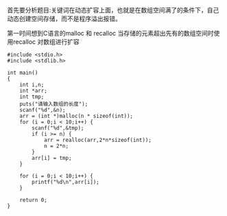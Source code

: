 首先要分析题目:关键词在动态扩容上面，也就是在数组空间满了的条件下，自己动态创建空间存储，而不是程序溢出报错。

第一时间想到C语言的malloc 和 recalloc 当存储的元素超出先有的数组空间时使用recalloc 对数组进行扩容

```
#include <stdio.h>
#include <stdlib.h>

int main()
{
    int i,n;
    int *arr;
    int tmp;
    puts("请输入数组的长度");
    scanf("%d",&n);
    arr = (int *)malloc(n * sizeof(int));
    for (i = 0;i < 10;i++) {
        scanf("%d",&tmp);
        if (i >= n) {
            arr = realloc(arr,2*n*sizeof(int));
            n = 2*n;
        }
        arr[i] = tmp;
    }

    for (i = 0;i < 10;i++) {
        printf("%d\n",arr[i]);
    }

    return 0;
}

```